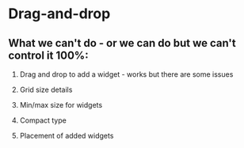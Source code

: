 # Drag-and-drop

## What we can't do - or we can do but we can't control it 100%:

1. Drag and drop to add a widget - works but there are some issues

1. Grid size details
1. Min/max size for widgets
1. Compact type
1. Placement of added widgets

